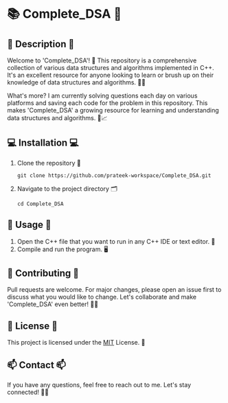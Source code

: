 # 📚 Complete_DSA 🚀

## 📝 Description 📝
Welcome to 'Complete_DSA'! 🎉 This repository is a comprehensive collection of various data structures and algorithms implemented in C++. It's an excellent resource for anyone looking to learn or brush up on their knowledge of data structures and algorithms. 🧠💡

What's more? I am currently solving questions each day on various platforms and saving each code for the problem in this repository. This makes 'Complete_DSA' a growing resource for learning and understanding data structures and algorithms. 🌱📈

## 💻 Installation 💻

1. Clone the repository 📂
   ```
   git clone https://github.com/prateek-workspace/Complete_DSA.git
   ```
2. Navigate to the project directory 🗂️
   ```
   cd Complete_DSA
   ```

## 🚀 Usage 🚀

1. Open the C++ file that you want to run in any C++ IDE or text editor. 📝
2. Compile and run the program. 🖥️

## 🤝 Contributing 🤝
Pull requests are welcome. For major changes, please open an issue first to discuss what you would like to change. Let's collaborate and make 'Complete_DSA' even better! 👥💬

## 📜 License 📜
This project is licensed under the [MIT](https://choosealicense.com/licenses/mit/) License. 📄

## 📫 Contact 📫
If you have any questions, feel free to reach out to me. Let's stay connected! 💌🌐